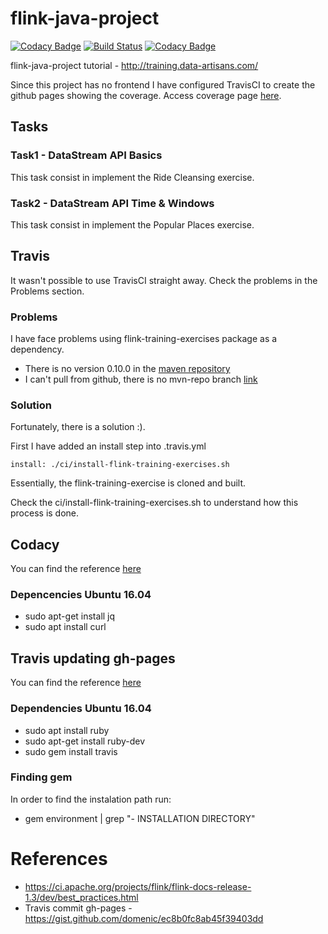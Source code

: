 # flink-java-project

[![Codacy Badge](https://api.codacy.com/project/badge/Grade/677d859f65a64277929491b9e13b5eaa)](https://www.codacy.com/app/dinesh-dart/flink-java-project?utm_source=github.com&amp;utm_medium=referral&amp;utm_content=dineshtrivedi/flink-java-project&amp;utm_campaign=Badge_Grade)
[![Build Status](https://travis-ci.org/dineshtrivedi/flink-java-project.svg?branch=master)](https://travis-ci.org/dineshtrivedi/flink-java-project)
[![Codacy Badge](https://api.codacy.com/project/badge/Coverage/677d859f65a64277929491b9e13b5eaa)](https://www.codacy.com/app/dinesh-dart/flink-java-project?utm_source=github.com&utm_medium=referral&utm_content=dineshtrivedi/flink-java-project&utm_campaign=Badge_Coverage)

flink-java-project tutorial - http://training.data-artisans.com/

Since this project has no frontend I have configured TravisCI to create the github pages showing the coverage. Access coverage page [here](https://dineshtrivedi.github.io/flink-java-project/index.html).

## Tasks
### Task1 - DataStream API Basics
This task consist in implement the Ride Cleansing exercise.

### Task2 - DataStream API Time & Windows
This task consist in implement the Popular Places exercise.

## Travis 

It wasn't possible to use TravisCI straight away. Check the problems in the Problems section.

### Problems
I have face problems using flink-training-exercises package as a dependency.

* There is no version 0.10.0 in the [maven repository](https://mvnrepository.com/artifact/com.data-artisans/flink-training-exercises)
* I can't pull from github, there is no mvn-repo branch [link](https://stackoverflow.com/questions/14013644/hosting-a-maven-repository-on-github?rq=1)

### Solution

Fortunately, there is a solution :).

First I have added an install step into .travis.yml
```
install: ./ci/install-flink-training-exercises.sh
```

Essentially, the flink-training-exercise is cloned and built.

Check the ci/install-flink-training-exercises.sh to understand how this process is done. 

## Codacy
You can find the reference [here](https://github.com/codacy/codacy-coverage-reporter#travis-ci)

### Depencencies Ubuntu 16.04
* sudo apt-get install jq
* sudo apt install curl

## Travis updating gh-pages
You can find the reference [here](https://gist.github.com/domenic/ec8b0fc8ab45f39403dd)

### Dependencies Ubuntu 16.04
* sudo apt install ruby
* sudo apt-get install ruby-dev
* sudo gem install travis

### Finding gem
In order to find the instalation path run:
* gem environment | grep "\- INSTALLATION DIRECTORY"

# References
* https://ci.apache.org/projects/flink/flink-docs-release-1.3/dev/best_practices.html
* Travis commit gh-pages - https://gist.github.com/domenic/ec8b0fc8ab45f39403dd